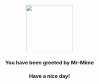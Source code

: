 <p align="center">
    <img src="https://raw.githubusercontent.com/PokeAPI/sprites/master/sprites/pokemon/122.png" width="150" height="150">
</p>
<h3 align="center">You have been greeted by  <b>Mr-Mime</b></h3>
<h3 align="center">Have a nice day!</h3>
